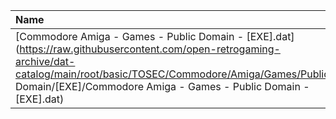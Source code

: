 |Name|Size|
|:---|---:|
|[Commodore Amiga - Games - Public Domain - [EXE].dat](https://raw.githubusercontent.com/open-retrogaming-archive/dat-catalog/main/root/basic/TOSEC/Commodore/Amiga/Games/Public Domain/[EXE]/Commodore Amiga - Games - Public Domain - [EXE].dat)|6963|
